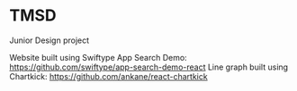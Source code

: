 # TMSD

Junior Design project

Website built using Swiftype App Search Demo: https://github.com/swiftype/app-search-demo-react
Line graph built using Chartkick: https://github.com/ankane/react-chartkick
